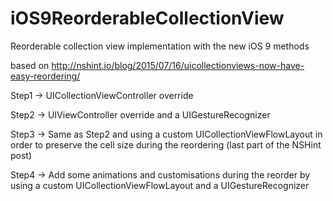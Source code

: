 # iOS9ReorderableCollectionView

Reorderable collection view implementation with the new iOS 9 methods

based on http://nshint.io/blog/2015/07/16/uicollectionviews-now-have-easy-reordering/

Step1 -> UICollectionViewController override

Step2 -> UIViewController override and a UIGestureRecognizer

Step3 -> Same as Step2 and using a custom UICollectionViewFlowLayout in order to preserve the cell size during the reordering (last part of the NSHint post)

Step4 -> Add some animations and customisations during the reorder by using a custom UICollectionViewFlowLayout and a UIGestureRecognizer
